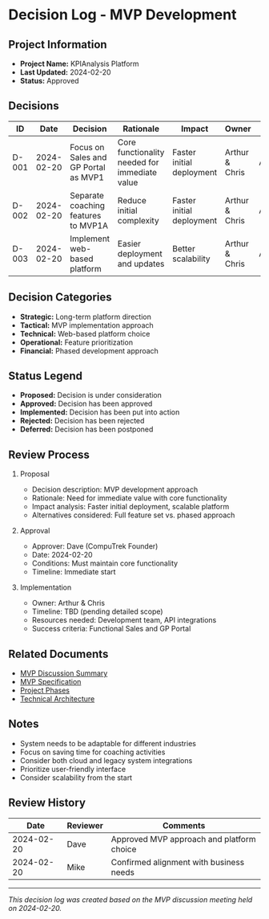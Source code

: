 # Decision Log - MVP Development

## Project Information
- **Project Name:** KPIAnalysis Platform
- **Last Updated:** 2024-02-20
- **Status:** Approved

## Decisions
| ID | Date | Decision | Rationale | Impact | Owner | Status |
|----|------|----------|-----------|--------|-------|--------|
| D-001 | 2024-02-20 | Focus on Sales and GP Portal as MVP1 | Core functionality needed for immediate value | Faster initial deployment | Arthur & Chris | Approved |
| D-002 | 2024-02-20 | Separate coaching features to MVP1A | Reduce initial complexity | Faster initial deployment | Arthur & Chris | Approved |
| D-003 | 2024-02-20 | Implement web-based platform | Easier deployment and updates | Better scalability | Arthur & Chris | Approved |

## Decision Categories
- **Strategic:** Long-term platform direction
- **Tactical:** MVP implementation approach
- **Technical:** Web-based platform choice
- **Operational:** Feature prioritization
- **Financial:** Phased development approach

## Status Legend
- **Proposed:** Decision is under consideration
- **Approved:** Decision has been approved
- **Implemented:** Decision has been put into action
- **Rejected:** Decision has been rejected
- **Deferred:** Decision has been postponed

## Review Process
1. Proposal
   - Decision description: MVP development approach
   - Rationale: Need for immediate value with core functionality
   - Impact analysis: Faster initial deployment, scalable platform
   - Alternatives considered: Full feature set vs. phased approach

2. Approval
   - Approver: Dave (CompuTrek Founder)
   - Date: 2024-02-20
   - Conditions: Must maintain core functionality
   - Timeline: Immediate start

3. Implementation
   - Owner: Arthur & Chris
   - Timeline: TBD (pending detailed scope)
   - Resources needed: Development team, API integrations
   - Success criteria: Functional Sales and GP Portal

## Related Documents
- [MVP Discussion Summary](../../meetings/summaries/2024-02-20-mvp-discussion.md)
- [MVP Specification](../../../project/kpi-analysis/mvp/mvpScope.md)
- [Project Phases](../../../project/kpi-analysis/planning/projectPhases.md)
- [Technical Architecture](../../../project/kpi-analysis/technical/architecture/systemArchitecture.md)

## Notes
- System needs to be adaptable for different industries
- Focus on saving time for coaching activities
- Consider both cloud and legacy system integrations
- Prioritize user-friendly interface
- Consider scalability from the start

## Review History
| Date | Reviewer | Comments |
|------|----------|----------|
| 2024-02-20 | Dave | Approved MVP approach and platform choice |
| 2024-02-20 | Mike | Confirmed alignment with business needs |

---
*This decision log was created based on the MVP discussion meeting held on 2024-02-20.* 